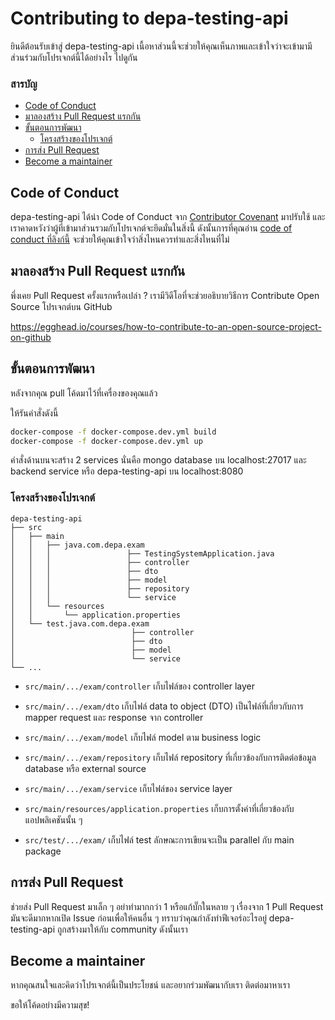 # Contributing to depa-testing-api

ยินดีต้อนรับเข้าสู่ depa-testing-api เนื้อหาส่วนนี้จะช่วยให้คุณเห็นภาพและเข้าใจว่าจะเข้ามามีส่วนร่วมกับโปรเจกต์นี้ได้อย่างไร ไปดูกัน

### สารบัญ

* [Code of Conduct](#code-of-conduct)
* [มาลองสร้าง Pull Request แรกกัน](#มาลองสร้าง-pull-request-แรกกัน)
* [ขั้นตอนการพัฒนา](#ขั้นตอนการพัฒนา)
  * [โครงสร้างของโปรเจกต์](#โครงสร้างของโปรเจกต์)
* [การส่ง Pull Request](#การส่ง-pull-request)
* [Become a maintainer](become-a-maintainer)

## Code of Conduct

depa-testing-api ได้นำ Code of Conduct จาก [Contributor Covenant](https://www.contributor-covenant.org/) มาปรับใช้ และเราคาดหวังว่าผู้ที่เข้ามาส่วนรวมกับโปรเจกต์จะยึดมั่นในสิ่งนี้
ดังนั้นการที่คุณอ่าน [code of conduct ที่ลิงก์นี้](/docs/CODE_OF_CONDUCT.md) จะช่วยให้คุณเข้าใจว่าสิ่งไหนควรทำและสิ่งไหนที่ไม่

## มาลองสร้าง Pull Request แรกกัน

พึ่งเคย Pull Request ครั้งแรกหรือเปล่า ?
เรามีวิดีโอที่จะช่วยอธิบายวิธีการ Contribute Open Source โปรเจกต์บน GitHub

https://egghead.io/courses/how-to-contribute-to-an-open-source-project-on-github

## ขั้นตอนการพัฒนา

หลังจากคุณ pull โค้ดมาไว้ที่เครื่องของคุณแล้ว 

ให้รันคำสั่งดังนี้
```sh
docker-compose -f docker-compose.dev.yml build
docker-compose -f docker-compose.dev.yml up
```

คำสั่งด้านบนจะสร้าง 2 services นั่นคือ mongo database บน localhost:27017 และ backend service หรือ depa-testing-api บน localhost:8080

### โครงสร้างของโปรเจกต์

```
depa-testing-api
├── src
│   ├── main
│   │   ├── java.com.depa.exam
│   │   │                 ├── TestingSystemApplication.java
│   │   │                 ├── controller
│   │   │                 ├── dto
│   │   │                 ├── model
│   │   │                 ├── repository
│   │   │                 └── service
│   │   └── resources
│   │       └── application.properties
│   └── test.java.com.depa.exam
│                          ├── controller
│                          ├── dto
│                          ├── model
│                          └── service
└── ...
```

* `src/main/.../exam/controller` เก็บไฟล์ของ controller layer
* `src/main/.../exam/dto` เก็บไฟล์ data to object (DTO) เป็นไฟล์ที่เกี่ยวกับการ mapper request และ response จาก controller
* `src/main/.../exam/model` เก็บไฟล์ model ตาม business logic
* `src/main/.../exam/repository` เก็บไฟล์ repository ที่เกี่ยวข้องกับการติดต่อข้อมูล database หรือ external source
* `src/main/.../exam/service` เก็บไฟล์ของ service layer
* `src/main/resources/application.properties` เก็บการตั้งค่าที่เกี่ยวข้องกับแอปพลิเคชันนั้น ๆ

* `src/test/.../exam/` เก็บไฟล์ test ลักษณะการเขียนจะเป็น parallel กับ main package


## การส่ง Pull Request

ช่วยส่ง Pull Request มาเล็ก ๆ อย่าทำมากกว่า 1 หรือแก้บั๊กในหลาย ๆ เรื่องจาก 1 Pull Request
มันจะดีมากหากเปิด Issue ก่อนเพื่อให้คนอื่น ๆ ทราบว่าคุณกำลังทำฟีเจอร์อะไรอยู่
depa-testing-api ถูกสร้างมาให้กับ community ดังนั้นเรา

## Become a maintainer

หากคุณสนใจและคิดว่าโปรเจกต์นี้เป็นประโยชน์ และอยากร่วมพัฒนากับเรา ติดต่อมาหาเรา

ขอให้โค้ดอย่างมีความสุข!